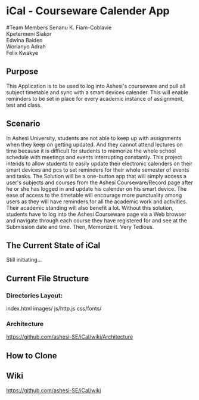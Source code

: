 # iCal - Courseware Calender App

#Team Members
Senanu K. Fiam-Coblavie<br/>
Kpetermeni Siakor<br/>
Edwina Baiden<br/>
Worlanyo Adrah<br/>
Felix Kwakye<br/>

## Purpose
This Application is to be used to log into Ashesi's courseware and pull all subject timetable and sync with 
a smart devices calender. This will enable reminders to be set in place for every academic instance of assignment,
test and class. 

## Scenario
In Ashesi University, students are not able to keep up with assignments when they keep on getting updated. And they cannot attend lectures on time because it is difficult for students to memorize the whole school schedule with meetings and events interrupting constantly.
This project intends to allow students to easily update their electronic calenders on their smart devices and pcs to set reminders for their whole semester of events and tasks.
The Solution will be a one-button app that will simply access a user's subjects and courses from the Ashesi Courseware/Record page after he or she has logged in and update his calender on his smart device.
The ease of access to the timetable will encourage more punctuality among users as they will have reminders for all the academic work and activities. Their academic standing will also benefit a lot.
Without this solution, students have to log into the Ashesi Courseware page via a Web browser and navigate through each course they have registered for and see at the Submission date and time. Then, Memorize it. Very Tedious.




## The Current State of iCal
Still initiating...



## Current File Structure
### Directories Layout:
index.html
images/
js/http.js
css/fonts/

### Architecture
https://github.com/ashesi-SE/iCal/wiki/Architecture


## How to Clone




## Wiki
https://github.com/ashesi-SE/iCal/wiki

